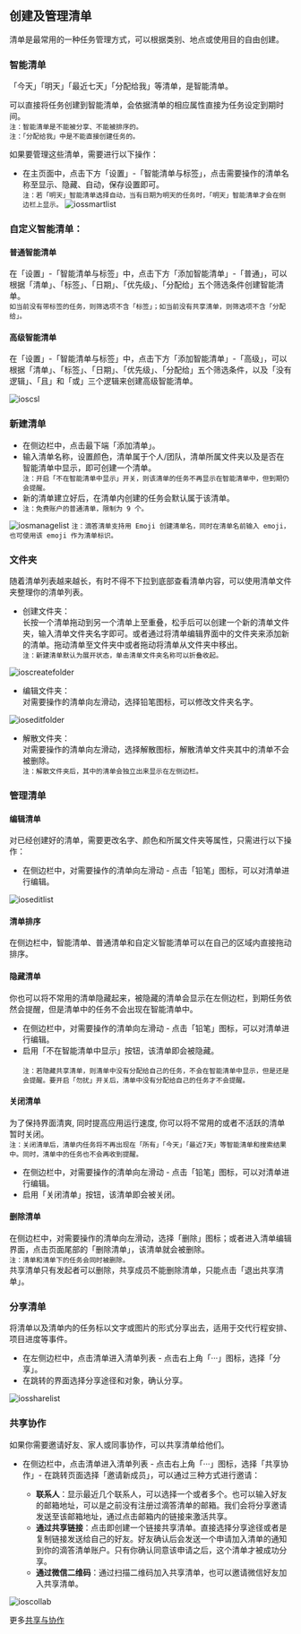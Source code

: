 ## 创建及管理清单

清单是最常用的一种任务管理方式，可以根据类别、地点或使用目的自由创建。

### 智能清单

「今天」「明天」「最近七天」「分配给我」等清单，是智能清单。

可以直接将任务创建到智能清单，会依据清单的相应属性直接为任务设定到期时间。 <br >`注：智能清单是不能被分享、不能被排序的。` <br >`注：「分配给我」中是不能直接创建任务的。`

如果要管理这些清单，需要进行以下操作：

* 在主页面中，点击下方「设置」-「智能清单与标签」，点击需要操作的清单名称至显示、隐藏、自动，保存设置即可。
  <br >`注：若「明天」智能清单选择自动，当有日期为明天的任务时，「明天」智能清单才会在侧边栏上显示。`
![iossmartlist](../images/ios/managelist/smartlist.jpg)


### 自定义智能清单：

#### 普通智能清单
在「设置」-「智能清单与标签」中，点击下方「添加智能清单」-「普通」，可以根据「清单」、「标签」、「日期」、「优先级」、「分配给」五个筛选条件创建智能清单。 <br >`如当前没有带标签的任务，则筛选项不含「标签」；如当前没有共享清单，则筛选项不含「分配给」。`

#### 高级智能清单
在「设置」-「智能清单与标签」中，点击下方「添加智能清单」-「高级」，可以根据「清单」、「标签」、「日期」、「优先级」、「分配给」五个筛选条件，以及「没有逻辑」、「且」和「或」三个逻辑来创建高级智能清单。

![ioscsl](../images/ios/managelist/csl.jpg)

### 新建清单

* 在侧边栏中，点击最下端「添加清单」。
* 输入清单名称，设置颜色，清单属于个人/团队，清单所属文件夹以及是否在智能清单中显示，即可创建一个清单。
  <br>`注：开启「不在智能清单中显示」开关，则该清单的任务不再显示在智能清单中，但到期仍会提醒。`
* 新的清单建立好后，在清单内创建的任务会默认属于该清单。  
* `注：免费账户的普通清单，限制为 9 个。`

![iosmanagelist](../images/ios/managelist/addlist.jpg) `注：滴答清单支持用 Emoji 创建清单名，同时在清单名前输入 emoji，也可使用该 emoji 作为清单标识。`



### 文件夹

随着清单列表越来越长，有时不得不下拉到底部查看清单内容，可以使用清单文件夹整理你的清单列表。

* 创建文件夹：  
  长按一个清单拖动到另一个清单上至重叠，松手后可以创建一个新的清单文件夹，输入清单文件夹名字即可。或者通过将清单编辑界面中的文件夹来添加新的清单。拖动清单至文件夹中或者拖动将清单从文件夹中移出。
  <br >`注：新建清单默认为展开状态，单击清单文件夹名称可以折叠收起。`
	
![ioscreatefolder](../images/ios/managelist/folder1.jpg)

* 编辑文件夹：  
  对需要操作的清单向左滑动，选择铅笔图标，可以修改文件夹名字。

![ioseditfolder](../images/ios/managelist/folder2.jpg)

* 解散文件夹：  
  对需要操作的清单向左滑动，选择解散图标，解散清单文件夹其中的清单不会被删除。
	<br >`注：解散文件夹后，其中的清单会独立出来显示在左侧边栏。`






### 管理清单

#### 编辑清单

对已经创建好的清单，需要更改名字、颜色和所属文件夹等属性，只需进行以下操作：

* 在侧边栏中，对需要操作的清单向左滑动 - 点击「铅笔」图标，可以对清单进行编辑。

![ioseditlist](../images/ios/managelist/editlist.jpg)

#### 清单排序

在侧边栏中，智能清单、普通清单和自定义智能清单可以在自己的区域内直接拖动排序。

#### 隐藏清单

你也可以将不常用的清单隐藏起来，被隐藏的清单会显示在左侧边栏，到期任务依然会提醒，但是清单中的任务不会出现在智能清单中。

* 在侧边栏中，对需要操作的清单向左滑动 - 点击「铅笔」图标，可以对清单进行编辑。
* 启用「不在智能清单中显示」按钮，该清单即会被隐藏。  
  <br>`注：若隐藏共享清单，则清单中没有分配给自己的任务，不会在智能清单中显示，但是还是会提醒。要开启「勿扰」开关后，清单中没有分配给自己的任务才不会提醒。`

#### 关闭清单

为了保持界面清爽, 同时提高应用运行速度, 你可以将不常用的或者不活跃的清单暂时关闭。 <br >`注：关闭清单后，清单内任务将不再出现在「所有」「今天」「最近7天」等智能清单和搜索结果中。同时，清单中的任务也不会再收到提醒。`

* 在侧边栏中，对需要操作的清单向左滑动 - 点击「铅笔」图标，可以对清单进行编辑。
* 启用「关闭清单」按钮，该清单即会被关闭。

#### 删除清单

在侧边栏中，对需要操作的清单向左滑动，选择「删除」图标；或者进入清单编辑界面，点击页面尾部的「删除清单」，该清单就会被删除。 <br>`注：清单和清单下的任务会同时被删除。` <br >
共享清单只有发起者可以删除，共享成员不能删除清单，只能点击「退出共享清单」。

### 分享清单

将清单以及清单内的任务标以文字或图片的形式分享出去，适用于交代行程安排、项目进度等事件。

* 在左侧边栏中，点击清单进入清单列表 - 点击右上角「···」图标，选择「分享」。
* 在跳转的界面选择分享途径和对象，确认分享。

![iossharelist](../images/ios/managelist/sharelist.jpg)

### 共享协作

如果你需要邀请好友、家人或同事协作，可以共享清单给他们。

* 在侧边栏中，点击清单进入清单列表 - 点击右上角「···」图标，选择「共享协作」- 在跳转页面选择「邀请新成员」，可以通过三种方式进行邀请：

  * **联系人**：显示最近几个联系人，可以选择一个或者多个。也可以输入好友的邮箱地址，可以是之前没有注册过滴答清单的邮箱。我们会将分享邀请发送至该邮箱地址，通过点击邮箱内的链接来激活共享。
  * **通过共享链接**：点击即创建一个链接共享清单。直接选择分享途径或者是复制链接发送给自己的好友。好友确认后会发送一个申请加入清单的通知到你的滴答清单账户。只有你确认同意该申请之后，这个清单才被成功分享。
  * **通过微信二维码**：通过扫描二维码加入共享清单，也可以邀请微信好友加入共享清单。

![ioscollab](../images/ios/managelist/collabration.jpg)

更多[共享与协作](../collaboration.md)


